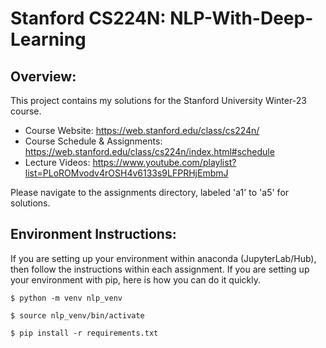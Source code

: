 # Stanford CS224N: NLP-With-Deep-Learning

## Overview:
This project contains my solutions for the Stanford University Winter-23 course.

- Course Website: https://web.stanford.edu/class/cs224n/
- Course Schedule & Assignments: https://web.stanford.edu/class/cs224n/index.html#schedule
- Lecture Videos: https://www.youtube.com/playlist?list=PLoROMvodv4rOSH4v6133s9LFPRHjEmbmJ

Please navigate to the assignments directory, labeled 'a1' to 'a5' for solutions.


## Environment Instructions:
If you are setting up your environment within anaconda (JupyterLab/Hub), then follow the instructions within each assignment. If you are setting up your environment with pip, here is how you can do it quickly.
```shell
$ python -m venv nlp_venv
```
```shell
$ source nlp_venv/bin/activate
```
```shell
$ pip install -r requirements.txt
```
